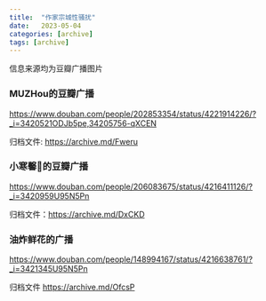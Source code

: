 ```yaml
---
title:  "作家宗城性骚扰"
date:   2023-05-04
categories: [archive]
tags: [archive]
---
```


信息来源均为豆瓣广播图片

### MUZHou的豆瓣广播
 https://www.douban.com/people/202853354/status/4221914226/?_i=3420521ODJb5pe,34205756-qXCEN 

归档文件: https://archive.md/Fweru


### 小寒馨💫的豆瓣广播
https://www.douban.com/people/206083675/status/4216411126/?_i=3420959U95N5Pn

归档文件：https://archive.md/DxCKD

### 油炸鲜花的广播
https://www.douban.com/people/148994167/status/4216638761/?_i=3421345U95N5Pn

归档文件 https://archive.md/OfcsP
